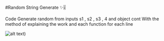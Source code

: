 #Random String Generate ✨🎚

Code Generate random from inputs s1 , s2 , s3 , 4  and object cont
With the method of explaining the work and each function for each line

![alt text](https://cdn.discordapp.com/attachments/1116893606393937950/1116893755480485939/image.png))
